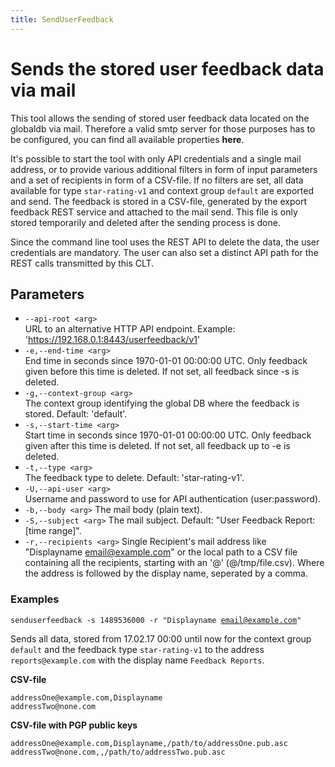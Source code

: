 ```yaml
---
title: SendUserFeedback
---
```


# Sends the stored user feedback data via mail
This tool allows the sending of stored user feedback data located on the globaldb via mail. Therefore a valid smtp server for those purposes has to be configured, you can find all available properties **here**.

It's possible to start the tool with only API credentials and a single mail address, or to provide various additional filters in form of input parameters and a set of recipients in form of a CSV-file. If no filters are set, all data available for type ``star-rating-v1`` and context group ``default`` are exported and send. The feedback is stored in a CSV-file, generated by the export feedback REST service and attached to the mail send. This file is only stored temporarily and deleted after the sending process is done.

Since the command line tool uses the REST API to delete the data, the user credentials are mandatory. The user can also set a distinct API path for the REST calls transmitted by this CLT.

## Parameters

- ``--api-root <arg>``      
URL to an alternative HTTP API endpoint. Example:
'https://192.168.0.1:8443/userfeedback/v1'
- ``-e,--end-time <arg> ``       
End time in seconds since 1970-01-01 00:00:00 UTC. Only feedback given before this time is deleted. If not set, all feedback since -s is deleted.
- ``-g,--context-group <arg>``   
The context group identifying the global DB where the feedback is stored. Default: 'default'.
- ``-s,--start-time <arg>``      
Start time in seconds since 1970-01-01 00:00:00 UTC. Only feedback given after this time is deleted. If not set, all feedback up to -e is deleted.
- ``-t,--type <arg>``            
The feedback type to delete. Default: 'star-rating-v1'.
- ``-U,--api-user <arg>``        
Username and password to use for API authentication (user:password).
- ``-b,--body <arg>``
The mail body (plain text).
- ``-S,--subject <arg>``
The mail subject. Default: "User Feedback Report: [time range]".
- ``-r,--recipients <arg>``
Single Recipient's mail address like "Displayname <email@example.com>" or the local path to a CSV file containing all the recipients, starting with an '@' (@/tmp/file.csv). Where the address is followed by the display name, seperated by a comma.

### Examples

<code>senduserfeedback -s 1489536000 -r "Displayname <email@example.com>"</code>

Sends all data, stored from 17.02.17 00:00 until now for the context group ``default`` and the feedback type ``star-rating-v1`` to the address ``reports@example.com`` with the display name ``Feedback Reports``.

**CSV-file**

```
addressOne@example.com,Displayname
addressTwo@none.com

```

**CSV-file with PGP public keys**

```
addressOne@example.com,Displayname,/path/to/addressOne.pub.asc
addressTwo@none.com,,/path/to/addressTwo.pub.asc

```
